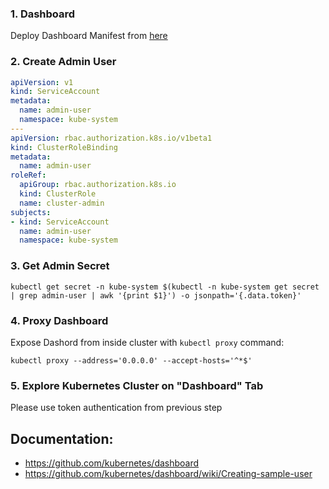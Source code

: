 ### 1. Dashboard

Deploy Dashboard Manifest from [here](https://raw.githubusercontent.com/kubernetes/dashboard/v1.10.1/src/deploy/recommended/kubernetes-dashboard.yaml)

### 2. Create Admin User

```yaml
apiVersion: v1
kind: ServiceAccount
metadata:
  name: admin-user
  namespace: kube-system
---
apiVersion: rbac.authorization.k8s.io/v1beta1
kind: ClusterRoleBinding
metadata:
  name: admin-user
roleRef:
  apiGroup: rbac.authorization.k8s.io
  kind: ClusterRole
  name: cluster-admin
subjects:
- kind: ServiceAccount
  name: admin-user
  namespace: kube-system
```

### 3. Get Admin Secret

```
kubectl get secret -n kube-system $(kubectl -n kube-system get secret | grep admin-user | awk '{print $1}') -o jsonpath='{.data.token}'
```

### 4. Proxy Dashboard

Expose Dashord from inside cluster with `kubectl proxy` command:

```
kubectl proxy --address='0.0.0.0' --accept-hosts='^*$'
```

### 5. Explore Kubernetes Cluster on "Dashboard" Tab

Please use token authentication from previous step

## Documentation:
- https://github.com/kubernetes/dashboard
- https://github.com/kubernetes/dashboard/wiki/Creating-sample-user